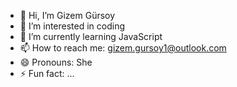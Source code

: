 - 👋 Hi, I’m Gizem Gürsoy
- 👀 I’m interested in coding
- 🌱 I’m currently learning JavaScript
- 📫 How to reach me: gizem.gursoy1@outlook.com
- 😄 Pronouns: She
- ⚡ Fun fact: ...

<!---
gizemgursoyy/gizemgursoyy is a ✨ special ✨ repository because its `README.md` (this file) appears on your GitHub profile.
You can click the Preview link to take a look at your changes.
--->
